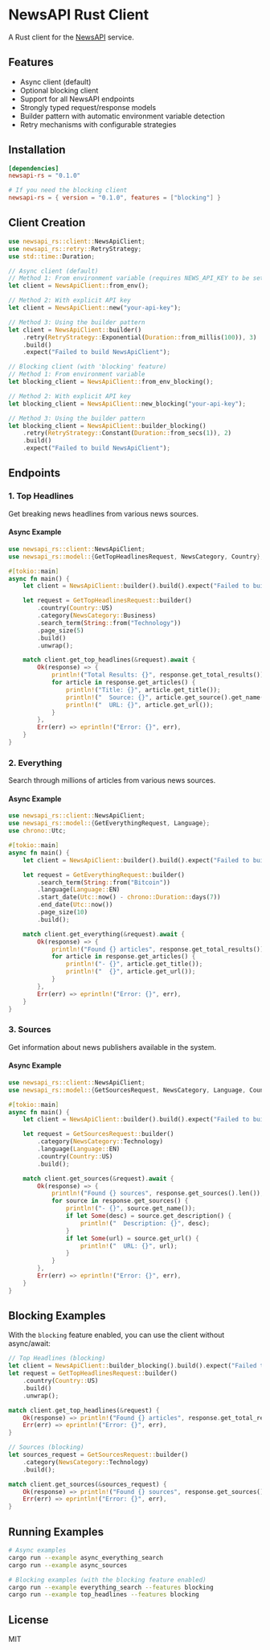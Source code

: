 # NewsAPI Rust Client

A Rust client for the [NewsAPI](https://newsapi.org/) service.

## Features

- Async client (default)
- Optional blocking client
- Support for all NewsAPI endpoints
- Strongly typed request/response models
- Builder pattern with automatic environment variable detection
- Retry mechanisms with configurable strategies

## Installation

```toml
[dependencies]
newsapi-rs = "0.1.0"

# If you need the blocking client
newsapi-rs = { version = "0.1.0", features = ["blocking"] }
```

## Client Creation

```rust
use newsapi_rs::client::NewsApiClient;
use newsapi_rs::retry::RetryStrategy;
use std::time::Duration;

// Async client (default)
// Method 1: From environment variable (requires NEWS_API_KEY to be set)
let client = NewsApiClient::from_env();

// Method 2: With explicit API key
let client = NewsApiClient::new("your-api-key");

// Method 3: Using the builder pattern
let client = NewsApiClient::builder()
    .retry(RetryStrategy::Exponential(Duration::from_millis(100)), 3)
    .build()
    .expect("Failed to build NewsApiClient");

// Blocking client (with 'blocking' feature)
// Method 1: From environment variable
let blocking_client = NewsApiClient::from_env_blocking();

// Method 2: With explicit API key
let blocking_client = NewsApiClient::new_blocking("your-api-key");

// Method 3: Using the builder pattern
let blocking_client = NewsApiClient::builder_blocking()
    .retry(RetryStrategy::Constant(Duration::from_secs(1)), 2)
    .build()
    .expect("Failed to build NewsApiClient");
```

## Endpoints

### 1. Top Headlines

Get breaking news headlines from various news sources.

#### Async Example

```rust
use newsapi_rs::client::NewsApiClient;
use newsapi_rs::model::{GetTopHeadlinesRequest, NewsCategory, Country};

#[tokio::main]
async fn main() {
    let client = NewsApiClient::builder().build().expect("Failed to build client");

    let request = GetTopHeadlinesRequest::builder()
        .country(Country::US)
        .category(NewsCategory::Business)
        .search_term(String::from("Technology"))
        .page_size(5)
        .build()
        .unwrap();

    match client.get_top_headlines(&request).await {
        Ok(response) => {
            println!("Total Results: {}", response.get_total_results());
            for article in response.get_articles() {
                println!("Title: {}", article.get_title());
                println!("  Source: {}", article.get_source().get_name());
                println!("  URL: {}", article.get_url());
            }
        },
        Err(err) => eprintln!("Error: {}", err),
    }
}
```

### 2. Everything

Search through millions of articles from various news sources.

#### Async Example

```rust
use newsapi_rs::client::NewsApiClient;
use newsapi_rs::model::{GetEverythingRequest, Language};
use chrono::Utc;

#[tokio::main]
async fn main() {
    let client = NewsApiClient::builder().build().expect("Failed to build client");

    let request = GetEverythingRequest::builder()
        .search_term(String::from("Bitcoin"))
        .language(Language::EN)
        .start_date(Utc::now() - chrono::Duration::days(7))
        .end_date(Utc::now())
        .page_size(10)
        .build();

    match client.get_everything(&request).await {
        Ok(response) => {
            println!("Found {} articles", response.get_total_results());
            for article in response.get_articles() {
                println!("- {}", article.get_title());
                println!("  {}", article.get_url());
            }
        },
        Err(err) => eprintln!("Error: {}", err),
    }
}
```

### 3. Sources

Get information about news publishers available in the system.

#### Async Example

```rust
use newsapi_rs::client::NewsApiClient;
use newsapi_rs::model::{GetSourcesRequest, NewsCategory, Language, Country};

#[tokio::main]
async fn main() {
    let client = NewsApiClient::builder().build().expect("Failed to build client");

    let request = GetSourcesRequest::builder()
        .category(NewsCategory::Technology)
        .language(Language::EN)
        .country(Country::US)
        .build();

    match client.get_sources(&request).await {
        Ok(response) => {
            println!("Found {} sources", response.get_sources().len());
            for source in response.get_sources() {
                println!("- {}", source.get_name());
                if let Some(desc) = source.get_description() {
                    println!("  Description: {}", desc);
                }
                if let Some(url) = source.get_url() {
                    println!("  URL: {}", url);
                }
            }
        },
        Err(err) => eprintln!("Error: {}", err),
    }
}
```

## Blocking Examples

With the `blocking` feature enabled, you can use the client without async/await:

```rust
// Top Headlines (blocking)
let client = NewsApiClient::builder_blocking().build().expect("Failed to build client");
let request = GetTopHeadlinesRequest::builder()
    .country(Country::US)
    .build()
    .unwrap();

match client.get_top_headlines(&request) {
    Ok(response) => println!("Found {} articles", response.get_total_results()),
    Err(err) => eprintln!("Error: {}", err),
}

// Sources (blocking)
let sources_request = GetSourcesRequest::builder()
    .category(NewsCategory::Technology)
    .build();

match client.get_sources(&sources_request) {
    Ok(response) => println!("Found {} sources", response.get_sources().len()),
    Err(err) => eprintln!("Error: {}", err),
}
```

## Running Examples

```bash
# Async examples
cargo run --example async_everything_search
cargo run --example async_sources

# Blocking examples (with the blocking feature enabled)
cargo run --example everything_search --features blocking
cargo run --example top_headlines --features blocking
```

## License

MIT
